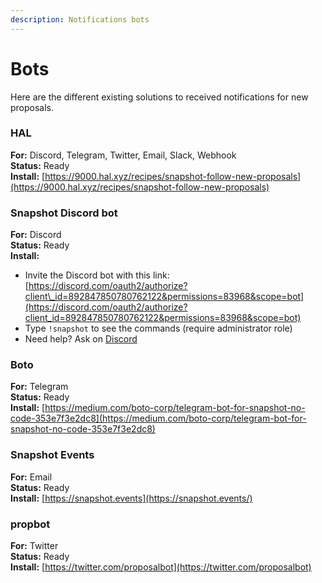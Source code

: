 ```yaml
---
description: Notifications bots
---
```


# Bots

Here are the different existing solutions to received notifications for new proposals.

### HAL

**For:** Discord, Telegram, Twitter, Email, Slack, Webhook  
**Status:** Ready  
**Install:** [https://9000.hal.xyz/recipes/snapshot-follow-new-proposals](https://9000.hal.xyz/recipes/snapshot-follow-new-proposals)

### Snapshot Discord bot

**For:** Discord  
**Status:** Ready  
**Install:**   
 - Invite the Discord bot with this link: [https://discord.com/oauth2/authorize?client\_id=892847850780762122&permissions=83968&scope=bot](https://discord.com/oauth2/authorize?client_id=892847850780762122&permissions=83968&scope=bot)   
 - Type `!snapshot` to see the commands \(require administrator role\)  
 - Need help? Ask on [Discord](https://discord.snapshot.org)   

### Boto

**For:** Telegram  
**Status:** Ready  
**Install:** [https://medium.com/boto-corp/telegram-bot-for-snapshot-no-code-353e7f3e2dc8](https://medium.com/boto-corp/telegram-bot-for-snapshot-no-code-353e7f3e2dc8)

### Snapshot Events

**For:** Email  
**Status:** Ready  
**Install:** [https://snapshot.events](https://snapshot.events/)

### propbot

**For:** Twitter  
**Status:** Ready  
**Install:** [https://twitter.com/proposalbot](https://twitter.com/proposalbot)

